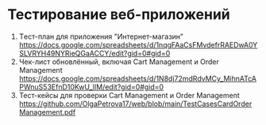 # Тестирование веб-приложений
1. Tест-план для приложения "Интернет-магазин"  
https://docs.google.com/spreadsheets/d/1nqgFAaCsFMvdefrRAEDwA0YSLVRYH49NYRieQGaACCY/edit?gid=0#gid=0  
2. Чек-лист обновлённый, включая Cart Management и Order Management  
https://docs.google.com/spreadsheets/d/1N8dj72mdRdvMCy_MihnATcAPWnuS53EfnD10KwU_lIM/edit?gid=0#gid=0  
3. Тест-кейсы для проверки Cart Management и Order Management  
https://github.com/OlgaPetrova17/web/blob/main/TestCasesCardOrderManagement.pdf
